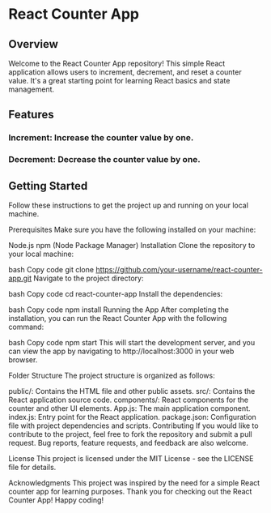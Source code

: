 # React Counter App
## Overview
Welcome to the React Counter App repository! This simple React application allows users to increment, decrement, and reset a counter value. It's a great starting point for learning React basics and state management.

## Features
### Increment: Increase the counter value by one.
### Decrement: Decrease the counter value by one.

## Getting Started
Follow these instructions to get the project up and running on your local machine.

Prerequisites
Make sure you have the following installed on your machine:

Node.js
npm (Node Package Manager)
Installation
Clone the repository to your local machine:

bash
Copy code
git clone https://github.com/your-username/react-counter-app.git
Navigate to the project directory:

bash
Copy code
cd react-counter-app
Install the dependencies:

bash
Copy code
npm install
Running the App
After completing the installation, you can run the React Counter App with the following command:

bash
Copy code
npm start
This will start the development server, and you can view the app by navigating to http://localhost:3000 in your web browser.

Folder Structure
The project structure is organized as follows:

public/: Contains the HTML file and other public assets.
src/: Contains the React application source code.
components/: React components for the counter and other UI elements.
App.js: The main application component.
index.js: Entry point for the React application.
package.json: Configuration file with project dependencies and scripts.
Contributing
If you would like to contribute to the project, feel free to fork the repository and submit a pull request. Bug reports, feature requests, and feedback are also welcome.

License
This project is licensed under the MIT License - see the LICENSE file for details.

Acknowledgments
This project was inspired by the need for a simple React counter app for learning purposes.
Thank you for checking out the React Counter App! Happy coding!
